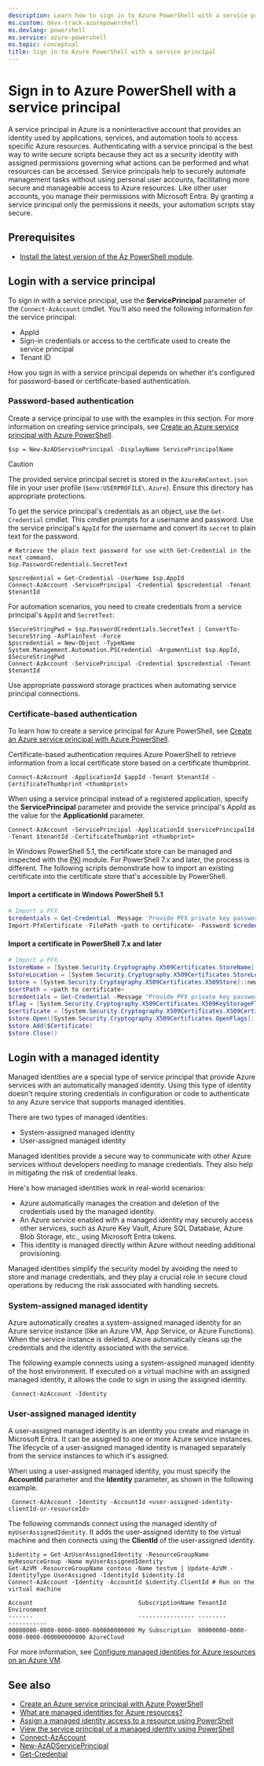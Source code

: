 ```yaml
---
description: Learn how to sign in to Azure PowerShell with a service principal for Azure resources.
ms.custom: devx-track-azurepowershell
ms.devlang: powershell
ms.service: azure-powershell
ms.topic: conceptual
title: Sign in to Azure PowerShell with a service principal
---
```


# Sign in to Azure PowerShell with a service principal

A service principal in Azure is a noninteractive account that provides an identity used by
applications, services, and automation tools to access specific Azure resources. Authenticating with
a service principal is the best way to write secure scripts because they act as a security identity
with assigned permissions governing what actions can be performed and what resources can be
accessed. Service principals help to securely automate management tasks without using personal user
accounts, facilitating more secure and manageable access to Azure resources. Like other user
accounts, you manage their permissions with Microsoft Entra. By granting a service principal only
the permissions it needs, your automation scripts stay secure.

## Prerequisites

- [Install the latest version of the Az PowerShell module][install-azps].

## Login with a service principal

To sign in with a service principal, use the **ServicePrincipal** parameter of the
`Connect-AzAccount` cmdlet. You'll also need the following information for the service principal:

- AppId
- Sign-in credentials or access to the certificate used to create the service principal
- Tenant ID

How you sign in with a service principal depends on whether it's configured for password-based or
certificate-based authentication.

### Password-based authentication

Create a service principal to use with the examples in this section. For more information on
creating service principals, see
[Create an Azure service principal with Azure PowerShell][create-service-principal].

```azurepowershell
$sp = New-AzADServicePrincipal -DisplayName ServicePrincipalName
```

> [!CAUTION]
> The provided service principal secret is stored in the `AzureRmContext.json` file in your user
> profile (`$env:USERPROFILE\.Azure`). Ensure this directory has appropriate protections.

To get the service principal's credentials as an object, use the `Get-Credential` cmdlet. This
cmdlet prompts for a username and password. Use the service principal's `AppId` for the username and
convert its `secret` to plain text for the password.

```azurepowershell
# Retrieve the plain text password for use with Get-Credential in the next command.
$sp.PasswordCredentials.SecretText

$pscredential = Get-Credential -UserName $sp.AppId
Connect-AzAccount -ServicePrincipal -Credential $pscredential -Tenant $tenantId
```

For automation scenarios, you need to create credentials from a service principal's `AppId` and
`SecretText`:

```azurepowershell
$SecureStringPwd = $sp.PasswordCredentials.SecretText | ConvertTo-SecureString -AsPlainText -Force
$pscredential = New-Object -TypeName System.Management.Automation.PSCredential -ArgumentList $sp.AppId, $SecureStringPwd
Connect-AzAccount -ServicePrincipal -Credential $pscredential -Tenant $tenantId
```

Use appropriate password storage practices when automating service principal connections.

### Certificate-based authentication

To learn how to create a service principal for Azure PowerShell, see
[Create an Azure service principal with Azure PowerShell][create-service-principal].

Certificate-based authentication requires Azure PowerShell to retrieve information from a local
certificate store based on a certificate thumbprint.

```azurepowershell
Connect-AzAccount -ApplicationId $appId -Tenant $tenantId -CertificateThumbprint <thumbprint>
```

When using a service principal instead of a registered application, specify the **ServicePrincipal**
parameter and provide the service principal's AppId as the value for the **ApplicationId**
parameter.

```azurepowershell
Connect-AzAccount -ServicePrincipal -ApplicationId $servicePrincipalId -Tenant $tenantId -CertificateThumbprint <thumbprint>
```

In Windows PowerShell 5.1, the certificate store can be managed and inspected with the
[PKI][pki-module] module. For PowerShell 7.x and later, the process is different. The following
scripts demonstrate how to import an existing certificate into the certificate store that's
accessible by PowerShell.

#### Import a certificate in Windows PowerShell 5.1

```powershell
# Import a PFX
$credentials = Get-Credential -Message 'Provide PFX private key password'
Import-PfxCertificate -FilePath <path to certificate> -Password $credentials.Password -CertStoreLocation cert:\CurrentUser\My
```

#### Import a certificate in PowerShell 7.x and later

```powershell
# Import a PFX
$storeName = [System.Security.Cryptography.X509Certificates.StoreName]::My
$storeLocation = [System.Security.Cryptography.X509Certificates.StoreLocation]::CurrentUser
$store = [System.Security.Cryptography.X509Certificates.X509Store]::new($storeName, $storeLocation)
$certPath = <path to certificate>
$credentials = Get-Credential -Message "Provide PFX private key password"
$flag = [System.Security.Cryptography.X509Certificates.X509KeyStorageFlags]::Exportable
$certificate = [System.Security.Cryptography.X509Certificates.X509Certificate2]::new($certPath, $credentials.Password, $flag)
$store.Open([System.Security.Cryptography.X509Certificates.OpenFlags]::ReadWrite)
$store.Add($Certificate)
$store.Close()
```

## Login with a managed identity

Managed identities are a special type of service principal that provide Azure services with an
automatically managed identity. Using this type of identity doesn't require storing credentials in
configuration or code to authenticate to any Azure service that supports managed identities.

There are two types of managed identities:

- System-assigned managed identity
- User-assigned managed identity

Managed identities provide a secure way to communicate with other Azure services without developers
needing to manage credentials. They also help in mitigating the risk of credential leaks.


Here's how managed identities work in real-world scenarios:


- Azure automatically manages the creation and deletion of the credentials used by the managed
  identity.
- An Azure service enabled with a managed identity may securely access other services, such as Azure
  Key Vault, Azure SQL Database, Azure Blob Storage, etc., using Microsoft Entra tokens.
- This identity is managed directly within Azure without needing additional provisioning.


Managed identities simplify the security model by avoiding the need to store and manage credentials,
and they play a crucial role in secure cloud operations by reducing the risk associated with
handling secrets.

### System-assigned managed identity

Azure automatically creates a system-assigned managed identity for an Azure service instance (like
an Azure VM, App Service, or Azure Functions). When the service instance is deleted, Azure
automatically cleans up the credentials and the identity associated with the service.

The following example connects using a system-assigned managed identity of the host environment. If
executed on a virtual machine with an assigned managed identity, it allows the code to sign in using
the assigned identity.

```azurepowershell
 Connect-AzAccount -Identity
```

### User-assigned managed identity

A user-assigned managed identity is an identity you create and manage in Microsoft Entra. It can be
assigned to one or more Azure service instances. The lifecycle of a user-assigned managed identity
is managed separately from the service instances to which it's assigned.

When using a user-assigned managed identity, you must specify the **AccountId** parameter and the
**Identity** parameter, as shown in the following example.

```azurepowershell
 Connect-AzAccount -Identity -AccountId <user-assigned-identity-clientId-or-resourceId>
```

The following commands connect using the managed identity of `myUserAssignedIdentity`. It adds the
user-assigned identity to the virtual machine and then connects using the **ClientId** of the
user-assigned identity.

```azurepowershell
$identity = Get-AzUserAssignedIdentity -ResourceGroupName myResourceGroup -Name myUserAssignedIdentity
Get-AzVM -ResourceGroupName contoso -Name testvm | Update-AzVM -IdentityType UserAssigned -IdentityId $identity.Id
Connect-AzAccount -Identity -AccountId $identity.ClientId # Run on the virtual machine
```

```Output
Account                              SubscriptionName TenantId                             Environment
-------                              ---------------- --------                             -----------
00000000-0000-0000-0000-000000000000 My Subscription  00000000-0000-0000-0000-000000000000 AzureCloud
```

For more information, see
[Configure managed identities for Azure resources on an Azure VM][configure-managed-identity-for-vm].

## See also

- [Create an Azure service principal with Azure PowerShell][create-service-principal]
- [What are managed identities for Azure resources?][managed-identities-overview]
- [Assign a managed identity access to a resource using PowerShell][assign-managed-identity-access]
- [View the service principal of a managed identity using PowerShell][view-service-principal-of-managed-identity]
- [Connect-AzAccount][connect-azaccount]
- [New-AzADServicePrincipal][new-azadserviceprincipal]
- [Get-Credential][get-credential]

<!-- link references -->

[install-azps]: /powershell/azure/install-azure-powershell
[create-service-principal]: create-azure-service-principal-azureps.md
[get-credential]: /powershell/module/microsoft.powershell.security/get-credential
[pki-module]: /powershell/module/pki
[connect-azaccount]: /powershell/module/az.accounts/connect-azaccount
[new-azadserviceprincipal]: /powershell/module/az.resources/new-azadserviceprincipal
[configure-managed-identity-for-vm]: /entra/identity/managed-identities-azure-resources/qs-configure-powershell-windows-vm
[managed-identities-overview]: /entra/identity/managed-identities-azure-resources/overview
[assign-managed-identity-access]: /entra/identity/managed-identities-azure-resources/how-to-assign-access-azure-resource?pivots=identity-mi-access-powershell
[view-service-principal-of-managed-identity]: /entra/identity/managed-identities-azure-resources/how-to-view-managed-identity-service-principal-powershell
